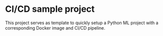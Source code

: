# CI/CD sample project

This project serves as template to quickly setup a Python ML project with a corresponding Docker image and CI/CD pipeline.
